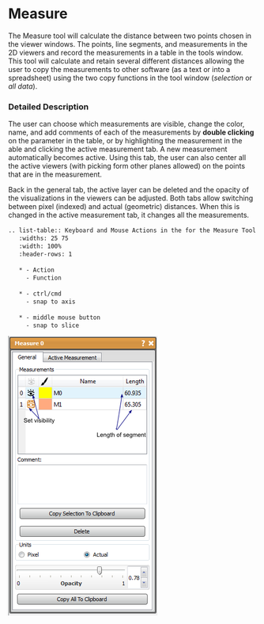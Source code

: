 # Measure

The Measure tool will calculate the distance between two points chosen in the viewer windows. The points, line segments, and measurements in the 2D viewers and record the measurements in a table in the tools window. This tool will calculate and retain several different distances allowing the user to copy the measurements to other software (as a text or into a spreadsheet) using the two copy functions in the tool window (*selection* or *all data*).

### Detailed Description

The user can choose which measurements are visible, change the color, name, and add comments of each of the measurements by **double clicking** on the parameter in the table, or by highlighting the measurement in the able and clicking the active measurement tab. A new measurement automatically becomes active. Using this tab, the user can also center all the active viewers (with picking form other planes allowed) on the points that are in the measurement.

Back in the general tab, the active layer can be deleted and the opacity of the visualizations in the viewers can be adjusted. Both tabs allow switching between pixel (indexed) and actual (geometric) distances. When this is changed in the active measurement tab, it changes all the measurements.

```eval_rst
.. list-table:: Keyboard and Mouse Actions in the for the Measure Tool
   :widths: 25 75
   :width: 100%
   :header-rows: 1

   * - Action
     - Function

   * - ctrl/cmd
     - snap to axis

   * - middle mouse button
     - snap to slice

```

![alt text](../images/MeasureGUI.png)
